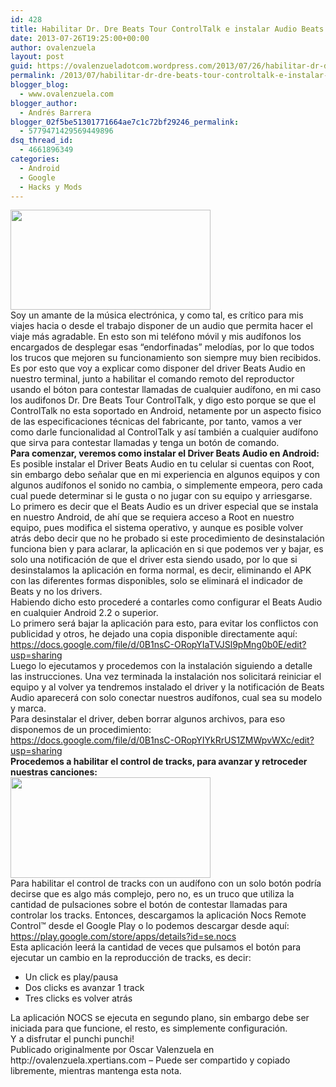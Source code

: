 ```yaml
---
id: 428
title: Habilitar Dr. Dre Beats Tour ControlTalk e instalar Audio Beats enAndroid
date: 2013-07-26T19:25:00+00:00
author: ovalenzuela
layout: post
guid: https://ovalenzueladotcom.wordpress.com/2013/07/26/habilitar-dr-dre-beats-tour-controltalk-e-instalar-audio-beats-enandroid
permalink: /2013/07/habilitar-dr-dre-beats-tour-controltalk-e-instalar-audio-beats-enandroid.html
blogger_blog:
  - www.ovalenzuela.com
blogger_author:
  - Andrés Barrera
blogger_02f5be51301771664ae7c1c72bf29246_permalink:
  - 5779471429569449896
dsq_thread_id:
  - 4661896349
categories:
  - Android
  - Google
  - Hacks y Mods
---
```

<div>
  <a href="http://ovalenzuela.xpertians.com/wp-content/uploads/blogger/-ID6PQnElR8Y/UfLL4yHlWiI/AAAAAAAAOmk/uTu1468n7Wc/s1600/beats-audio-feature-image-120321.jpg"><img border="0" src="http://ovalenzuela.xpertians.com/wp-content/uploads/blogger/-ID6PQnElR8Y/UfLL4yHlWiI/AAAAAAAAOmk/uTu1468n7Wc/s320/beats-audio-feature-image-120321.jpg" height="160" width="320" /></a>
</div>

<div>
</div>

<div>
  Soy un amante de la música electrónica, y como tal, es crítico para mis viajes hacia o desde el trabajo disponer de un audio que permita hacer el viaje más agradable. En esto son mi teléfono móvil y mis audífonos los encargados de desplegar esas &#8220;endorfinadas&#8221; melodías, por lo que todos los trucos que mejoren su funcionamiento son siempre muy bien recibidos.
</div>

<div>
  Es por esto que voy a explicar como disponer del driver Beats Audio en nuestro terminal, junto a habilitar el comando remoto del reproductor usando el bóton para contestar llamadas de cualquier audífono, en mi caso los audifonos Dr. Dre Beats Tour ControlTalk, y digo esto porque se que el ControlTalk no esta soportado en Android, netamente por un aspecto fisico de las especificaciones técnicas del fabricante, por tanto, vamos a ver como darle funcionalidad al ControlTalk y así también a cualquier audífono que sirva para contestar llamadas y tenga un botón de comando.
</div>

<div>
</div>

<div>
  <b>Para comenzar, veremos como instalar el Driver Beats Audio en Android:</b>
</div>

<div>
  Es posible instalar el Driver Beats Audio en tu celular si cuentas con Root, sin embargo debo señalar que en mi experiencia en algunos equipos y con algunos audífonos el sonido no cambia, o simplemente empeora, pero cada cual puede determinar si le gusta o no jugar con su equipo y arriesgarse.
</div>

<div>
</div>

<div>
  Lo primero es decir que el Beats Audio es un driver especial que se instala en nuestro Android, de ahí que se requiera acceso a Root en nuestro equipo, pues modifica el sistema operativo, y aunque es posible volver atrás debo decir que no he probado si este procedimiento de desinstalación funciona bien y para aclarar, la aplicación en si que podemos ver y bajar, es solo una notificación de que el driver esta siendo usado, por lo que si desinstalamos la aplicación en forma normal, es decir, eliminando el APK con las diferentes formas disponibles, solo se eliminará el indicador de Beats y no los drivers.
</div>

<div>
</div>

<div>
  Habiendo dicho esto procederé a contarles como configurar el Beats Audio en cualquier Android 2.2 o superior.
</div>

<div>
</div>

<div>
  Lo primero será bajar la aplicación para esto, para evitar los conflictos con publicidad y otros, he dejado una copia disponible directamente aquí:
</div>

<div>
</div>

<div>
  <a href="https://docs.google.com/file/d/0B1nsC-ORopYIaTVJSl9pMng0b0E/edit?usp=sharing">https://docs.google.com/file/d/0B1nsC-ORopYIaTVJSl9pMng0b0E/edit?usp=sharing</a>
</div>

<div>
</div>

<div>
  Luego lo ejecutamos y procedemos con la instalación siguiendo a detalle las instrucciones. Una vez terminada la instalación nos solicitará reiniciar el equipo y al volver ya tendremos instalado el driver y la notificación de Beats Audio aparecerá con solo conectar nuestros audífonos, cual sea su modelo y marca.
</div>

<div>
</div>

<div>
  Para desinstalar el driver, deben borrar algunos archivos, para eso disponemos de un procedimiento:
</div>

<div>
</div>

<div>
  <a href="https://docs.google.com/file/d/0B1nsC-ORopYIYkRrUS1ZMWpvWXc/edit?usp=sharing">https://docs.google.com/file/d/0B1nsC-ORopYIYkRrUS1ZMWpvWXc/edit?usp=sharing</a>
</div>

<div>
</div>

<div>
  <b>Procedemos a habilitar el control de tracks, para avanzar y retroceder nuestras canciones:</b>
</div>

<div>
</div>

<div>
  <a href="http://ovalenzuela.xpertians.com/wp-content/uploads/blogger/-2LnIcFhjhLg/UfLMiH0UzSI/AAAAAAAAOms/LNjXQ0MjtsM/s1600/AppBlog.jpg"><img border="0" src="http://ovalenzuela.xpertians.com/wp-content/uploads/blogger/-2LnIcFhjhLg/UfLMiH0UzSI/AAAAAAAAOms/LNjXQ0MjtsM/s320/AppBlog.jpg" height="161" width="320" /></a>
</div>

<div>
  Para habilitar el control de tracks con un audífono con un solo botón podría decirse que es algo más complejo, pero no, es un truco que utiliza la cantidad de pulsaciones sobre el botón de contestar llamadas para controlar los tracks. Entonces, descargamos la aplicación Nocs Remote Control™ desde el Google Play o lo podemos descargar desde aquí:
</div>

<div>
</div>

<div>
  <a href="https://play.google.com/store/apps/details?id=se.nocs">https://play.google.com/store/apps/details?id=se.nocs</a>
</div>

<div>
</div>

<div>
  Esta aplicación leerá la cantidad de veces que pulsamos el botón para ejecutar un cambio en la reproducción de tracks, es decir:
</div>

<div>
</div>

  * Un click es play/pausa
  * Dos clicks es avanzar 1 track
  * Tres clicks es volver atrás

<div>
  La aplicación NOCS se ejecuta en segundo plano, sin embargo debe ser iniciada para que funcione, el resto, es simplemente configuración.
</div>

<div>
</div>

<div>
  Y a disfrutar el punchi punchi!
</div>

<div>
  Publicado originalmente por Oscar Valenzuela en http://ovalenzuela.xpertians.com &#8211; Puede ser compartido y copiado libremente, mientras mantenga esta nota.
</div>